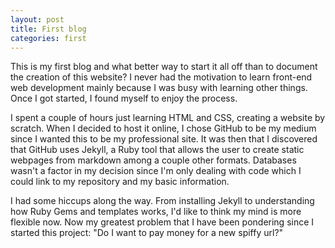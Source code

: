 ```yaml
---
layout: post 
title: First blog 
categories: first 
---
```


This is my first blog and what better way to start it all off than to document the creation of this website? I never had the motivation to learn front-end web development mainly because I was busy with learning other things. Once I got started, I found myself to enjoy the process.

I spent a couple of hours just learning HTML and CSS, creating a website by scratch. When I decided to host it online, I chose GitHub to be my medium since I wanted this to be my professional site. It was then that I discovered that GitHub uses Jekyll, a Ruby tool that allows the user to create static webpages from markdown among a couple other formats. Databases wasn't a factor in my decision since I'm only dealing with code which I could link to my repository and my basic information. 

I had some hiccups along the way. From installing Jekyll to understanding how Ruby Gems and templates works, I'd like to think my mind is more flexible now. Now my greatest problem that I have been pondering since I started this project: "Do I want to pay money for a new spiffy url?" 
